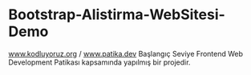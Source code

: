 # Bootstrap-Alistirma-WebSitesi-Demo
www.kodluyoruz.org / www.patika.dev Başlangıç Seviye Frontend Web Development Patikası kapsamında yapılmış bir projedir.
